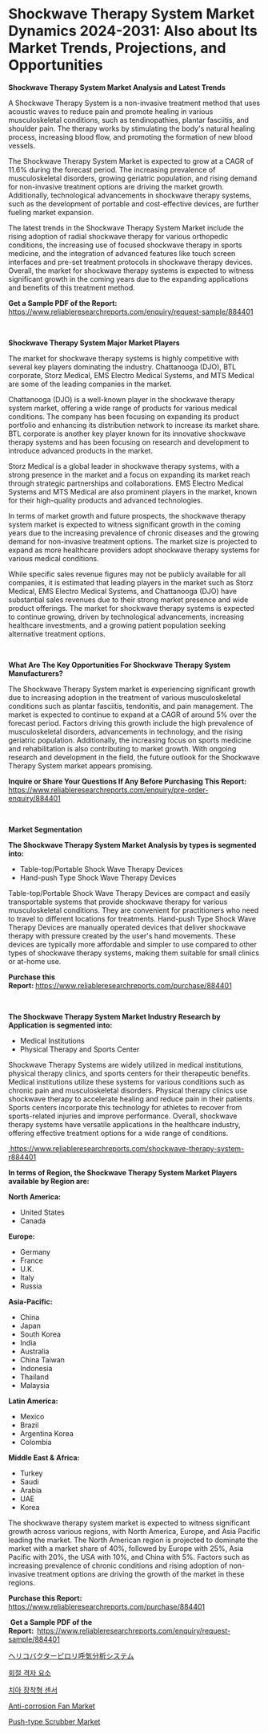 <p><h1>Shockwave Therapy System Market Dynamics 2024-2031: Also about Its Market Trends, Projections, and Opportunities</h1></p><p><strong>Shockwave Therapy System Market Analysis and Latest Trends</strong></p>
<p><p>A Shockwave Therapy System is a non-invasive treatment method that uses acoustic waves to reduce pain and promote healing in various musculoskeletal conditions, such as tendinopathies, plantar fasciitis, and shoulder pain. The therapy works by stimulating the body's natural healing process, increasing blood flow, and promoting the formation of new blood vessels.</p><p>The Shockwave Therapy System Market is expected to grow at a CAGR of 11.6% during the forecast period. The increasing prevalence of musculoskeletal disorders, growing geriatric population, and rising demand for non-invasive treatment options are driving the market growth. Additionally, technological advancements in shockwave therapy systems, such as the development of portable and cost-effective devices, are further fueling market expansion.</p><p>The latest trends in the Shockwave Therapy System Market include the rising adoption of radial shockwave therapy for various orthopedic conditions, the increasing use of focused shockwave therapy in sports medicine, and the integration of advanced features like touch screen interfaces and pre-set treatment protocols in shockwave therapy devices. Overall, the market for shockwave therapy systems is expected to witness significant growth in the coming years due to the expanding applications and benefits of this treatment method.</p></p>
<p><strong>Get a Sample PDF of the Report:&nbsp;</strong> <a href="https://www.reliableresearchreports.com/enquiry/request-sample/884401">https://www.reliableresearchreports.com/enquiry/request-sample/884401</a></p>
<p>&nbsp;</p>
<p><strong>Shockwave Therapy System Major Market Players</strong></p>
<p><p>The market for shockwave therapy systems is highly competitive with several key players dominating the industry. Chattanooga (DJO), BTL corporate, Storz Medical, EMS Electro Medical Systems, and MTS Medical are some of the leading companies in the market. </p><p>Chattanooga (DJO) is a well-known player in the shockwave therapy system market, offering a wide range of products for various medical conditions. The company has been focusing on expanding its product portfolio and enhancing its distribution network to increase its market share. BTL corporate is another key player known for its innovative shockwave therapy systems and has been focusing on research and development to introduce advanced products in the market.</p><p>Storz Medical is a global leader in shockwave therapy systems, with a strong presence in the market and a focus on expanding its market reach through strategic partnerships and collaborations. EMS Electro Medical Systems and MTS Medical are also prominent players in the market, known for their high-quality products and advanced technologies.</p><p>In terms of market growth and future prospects, the shockwave therapy system market is expected to witness significant growth in the coming years due to the increasing prevalence of chronic diseases and the growing demand for non-invasive treatment options. The market size is projected to expand as more healthcare providers adopt shockwave therapy systems for various medical conditions.</p><p>While specific sales revenue figures may not be publicly available for all companies, it is estimated that leading players in the market such as Storz Medical, EMS Electro Medical Systems, and Chattanooga (DJO) have substantial sales revenues due to their strong market presence and wide product offerings. The market for shockwave therapy systems is expected to continue growing, driven by technological advancements, increasing healthcare investments, and a growing patient population seeking alternative treatment options.</p></p>
<p>&nbsp;</p>
<p><strong>What Are The Key Opportunities For Shockwave Therapy System Manufacturers?</strong></p>
<p><p>The Shockwave Therapy System market is experiencing significant growth due to increasing adoption in the treatment of various musculoskeletal conditions such as plantar fasciitis, tendonitis, and pain management. The market is expected to continue to expand at a CAGR of around 5% over the forecast period. Factors driving this growth include the high prevalence of musculoskeletal disorders, advancements in technology, and the rising geriatric population. Additionally, the increasing focus on sports medicine and rehabilitation is also contributing to market growth. With ongoing research and development in the field, the future outlook for the Shockwave Therapy System market appears promising.</p></p>
<p><strong>Inquire or Share Your Questions If Any Before Purchasing This Report:</strong> <a href="https://www.reliableresearchreports.com/enquiry/pre-order-enquiry/884401">https://www.reliableresearchreports.com/enquiry/pre-order-enquiry/884401</a></p>
<p>&nbsp;</p>
<p><strong>Market Segmentation</strong></p>
<p><strong>The Shockwave Therapy System Market Analysis by types is segmented into:</strong></p>
<p><ul><li>Table-top/Portable Shock Wave Therapy Devices</li><li>Hand-push Type Shock Wave Therapy Devices</li></ul></p>
<p><p>Table-top/Portable Shock Wave Therapy Devices are compact and easily transportable systems that provide shockwave therapy for various musculoskeletal conditions. They are convenient for practitioners who need to travel to different locations for treatments. Hand-push Type Shock Wave Therapy Devices are manually operated devices that deliver shockwave therapy with pressure created by the user's hand movements. These devices are typically more affordable and simpler to use compared to other types of shockwave therapy systems, making them suitable for small clinics or at-home use.</p></p>
<p><strong>Purchase this Report:&nbsp;</strong><a href="https://www.reliableresearchreports.com/purchase/884401">https://www.reliableresearchreports.com/purchase/884401</a></p>
<p>&nbsp;</p>
<p><strong>The Shockwave Therapy System Market Industry Research by Application is segmented into:</strong></p>
<p><ul><li>Medical Institutions</li><li>Physical Therapy and Sports Center</li></ul></p>
<p><p>Shockwave Therapy Systems are widely utilized in medical institutions, physical therapy clinics, and sports centers for their therapeutic benefits. Medical institutions utilize these systems for various conditions such as chronic pain and musculoskeletal disorders. Physical therapy clinics use shockwave therapy to accelerate healing and reduce pain in their patients. Sports centers incorporate this technology for athletes to recover from sports-related injuries and improve performance. Overall, shockwave therapy systems have versatile applications in the healthcare industry, offering effective treatment options for a wide range of conditions.</p></p>
<p><a href="https://www.reliableresearchreports.com/shockwave-therapy-system-r884401">&nbsp;https://www.reliableresearchreports.com/shockwave-therapy-system-r884401</a></p>
<p><strong>In terms of Region, the Shockwave Therapy System Market Players available by Region are:</strong></p>
<p>
    <p> <strong> North America: </strong>
        <ul>
            <li>United States</li>
            <li>Canada</li>
        </ul>
        </p> 
    <p> <strong> Europe: </strong>
        <ul>
            <li>Germany</li>
            <li>France</li>
            <li>U.K.</li>
            <li>Italy</li>
            <li>Russia</li>
        </ul>
        </p> 
    <p> <strong> Asia-Pacific: </strong>
        <ul>
            <li>China</li>
            <li>Japan</li>
            <li>South Korea</li>
            <li>India</li>
            <li>Australia</li>
            <li>China Taiwan</li>
            <li>Indonesia</li>
            <li>Thailand</li>
            <li>Malaysia</li>
        </ul>
        </p> 
    <p> <strong> Latin America: </strong>
        <ul>
            <li>Mexico</li>
            <li>Brazil</li>
            <li>Argentina Korea</li>
            <li>Colombia</li>
        </ul>
        </p> 
    <p> <strong> Middle East & Africa: </strong>
        <ul>
            <li>Turkey</li>
            <li>Saudi</li>
            <li>Arabia</li>
            <li>UAE</li>
            <li>Korea</li>
        </ul>
    </p>
    </p>
<p><p>The shockwave therapy system market is expected to witness significant growth across various regions, with North America, Europe, and Asia Pacific leading the market. The North American region is projected to dominate the market with a market share of 40%, followed by Europe with 25%, Asia Pacific with 20%, the USA with 10%, and China with 5%. Factors such as increasing prevalence of chronic conditions and rising adoption of non-invasive treatment options are driving the growth of the market in these regions.</p></p>
<p><strong>Purchase this Report: </strong><a href="https://www.reliableresearchreports.com/purchase/884401">https://www.reliableresearchreports.com/purchase/884401</a></p>
<p>&nbsp;<strong>Get a Sample PDF of the Report:&nbsp;&nbsp;</strong><a href="https://www.reliableresearchreports.com/enquiry/request-sample/884401">https://www.reliableresearchreports.com/enquiry/request-sample/884401</a></p>
<p><strong></strong></p>
<p><p><a href="https://github.com/SarahFahey88/Market-Research-Report-List-2/blob/main/7322528167058.md">ヘリコバクターピロリ呼気分析システム</a></p><p><a href="https://github.com/fatmarawatan39/Market-Research-Report-List-1/blob/main/1102424180221.md">회절 격자 요소</a></p><p><a href="https://github.com/Wesleyeilly8796202/Market-Research-Report-List-1/blob/main/7301178180222.md">치아 장착형 센서</a></p><p><a href="https://github.com/mdmisese/Market-Research-Report-List-1/blob/main/anti-corrosion-fan-market.md">Anti-corrosion Fan Market</a></p><p><a href="https://github.com/wybrqqeb6/Market-Research-Report-List-1/blob/main/push-type-scrubber-market.md">Push-type Scrubber Market</a></p></p>